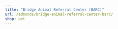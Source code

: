 ```yaml
---
title: "Bridge Animal Referral Center (BARC)"
url: /edmonds/bridge-animal-referral-center-barc/
shop: pet
---
```

